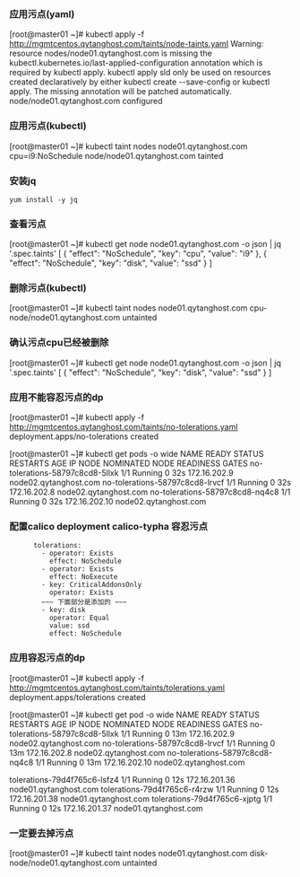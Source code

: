 ### 应用污点(yaml)
[root@master01 ~]# kubectl apply -f http://mgmtcentos.qytanghost.com/taints/node-taints.yaml
Warning: resource nodes/node01.qytanghost.com is missing the kubectl.kubernetes.io/last-applied-configuration annotation which is required by kubectl apply. kubectl apply sld only be used on resources created declaratively by either kubectl create --save-config or kubectl apply. The missing annotation will be patched automatically.
node/node01.qytanghost.com configured


### 应用污点(kubectl)
[root@master01 ~]# kubectl taint nodes node01.qytanghost.com cpu=i9:NoSchedule
node/node01.qytanghost.com tainted

### 安装jq
```shell
yum install -y jq

```
### 查看污点
[root@master01 ~]# kubectl get node node01.qytanghost.com -o json | jq '.spec.taints'
[
  {
    "effect": "NoSchedule",
    "key": "cpu",
    "value": "i9"
  },
  {
    "effect": "NoSchedule",
    "key": "disk",
    "value": "ssd"
  }
]

### 删除污点(kubectl)
[root@master01 ~]# kubectl taint nodes node01.qytanghost.com cpu-
node/node01.qytanghost.com untainted

### 确认污点cpu已经被删除
[root@master01 ~]# kubectl get node node01.qytanghost.com -o json | jq '.spec.taints'
[
  {
    "effect": "NoSchedule",
    "key": "disk",
    "value": "ssd"
  }
]

### 应用不能容忍污点的dp
[root@master01 ~]# kubectl apply -f http://mgmtcentos.qytanghost.com/taints/no-tolerations.yaml
deployment.apps/no-tolerations created

[root@master01 ~]# kubectl get pods -o wide
NAME                                         READY   STATUS    RESTARTS   AGE     IP              NODE                    NOMINATED NODE   READINESS GATES
no-tolerations-58797c8cd8-5llxk              1/1     Running   0          32s     172.16.202.9    node02.qytanghost.com   <none>           <none>
no-tolerations-58797c8cd8-lrvcf              1/1     Running   0          32s     172.16.202.8    node02.qytanghost.com   <none>           <none>
no-tolerations-58797c8cd8-nq4c8              1/1     Running   0          32s     172.16.202.10   node02.qytanghost.com   <none>           <none>


### 配置calico deployment calico-typha 容忍污点
```shell script
      tolerations:
        - operator: Exists
          effect: NoSchedule
        - operator: Exists
          effect: NoExecute
        - key: CriticalAddonsOnly
          operator: Exists
        ~~~ 下面部分是添加的 ~~~  
        - key: disk
          operator: Equal
          value: ssd
          effect: NoSchedule
```

### 应用容忍污点的dp
[root@master01 ~]# kubectl apply -f http://mgmtcentos.qytanghost.com/taints/tolerations.yaml
deployment.apps/tolerations created

[root@master01 ~]# kubectl get pod -o wide
NAME                                         READY   STATUS    RESTARTS   AGE     IP              NODE                    NOMINATED NODE   READINESS GATES
no-tolerations-58797c8cd8-5llxk              1/1     Running   0          13m     172.16.202.9    node02.qytanghost.com   <none>           <none>
no-tolerations-58797c8cd8-lrvcf              1/1     Running   0          13m     172.16.202.8    node02.qytanghost.com   <none>           <none>
no-tolerations-58797c8cd8-nq4c8              1/1     Running   0          13m     172.16.202.10   node02.qytanghost.com   <none>           <none>

tolerations-79d4f765c6-lsfz4                 1/1     Running   0          12s     172.16.201.36   node01.qytanghost.com   <none>           <none>
tolerations-79d4f765c6-r4rzw                 1/1     Running   0          12s     172.16.201.38   node01.qytanghost.com   <none>           <none>
tolerations-79d4f765c6-xjptg                 1/1     Running   0          12s     172.16.201.37   node01.qytanghost.com   <none>           <none>


### 一定要去掉污点
[root@master01 ~]# kubectl taint nodes node01.qytanghost.com disk-
node/node01.qytanghost.com untainted

